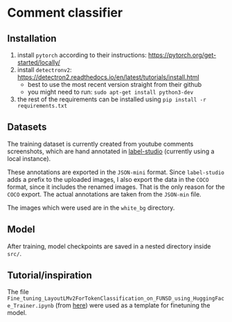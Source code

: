 # Comment classifier

## Installation

1. install `pytorch` according to their instructions: <https://pytorch.org/get-started/locally/>
2. install `detectronv2`: <https://detectron2.readthedocs.io/en/latest/tutorials/install.html>
    - best to use the most recent version straight from their github
    - you might need to run: `sudo apt-get install python3-dev`
3. the rest of the requirements can be installed using `pip install -r requirements.txt`

## Datasets

The training dataset is currently created from youtube comments screenshots, which are hand annotated
in [label-studio](https://github.com/HumanSignal/label-studio) (currently using a local instance).

These annotations are exported in the `JSON-mini` format. Since `label-studio` adds a prefix to the uploaded
images, I also export the data in the `COCO` format, since it includes the renamed images. That is the only
reason for the `COCO` export. The actual annotations are taken from the `JSON-min` file.

The images which were used are in the `white_bg` directory.

## Model

After training, model checkpoints are saved in a nested directory inside `src/`.

## Tutorial/inspiration

The file `Fine_tuning_LayoutLMv2ForTokenClassification_on_FUNSD_using_HuggingFace_Trainer.ipynb` (from [here](https://github.com/NielsRogge/Transformers-Tutorials/blob/master/LayoutLMv2/FUNSD/Fine_tuning_LayoutLMv2ForTokenClassification_on_FUNSD_using_HuggingFace_Trainer.ipynb))
were used as a template for finetuning the model.

